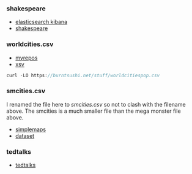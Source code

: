 
### shakespeare

* [elasticsearch kibana](https://www.google.com/search?q=githbub+%22shakespeare_6.0.json%22&sxsrf=APq-WBs6Q9_x3IW7VCS-_ndqyrdbQ5SMGg%3A1646080346272&ei=WjEdYpKVEJi90PEPkNuuuAk&ved=0ahUKEwiSqr6Sn6P2AhWYHjQIHZCtC5cQ4dUDCA4&uact=5&oq=githbub+%22shakespeare_6.0.json%22&gs_lcp=Cgdnd3Mtd2l6EAMyBwghEAoQoAEyBwghEAoQoAEyBwghEAoQoAE6BwgjELACECdKBAhBGAFKBAhGGABQhw5YySdggSxoAXAAeACAAYEBiAHEAZIBAzEuMZgBAKABAcABAQ&sclient=gws-wiz)
* [shakespeare](https://github.com/stormasm/Kibana_Elastic_Examples)

### worldcities.csv

* [myrepos](https://github.com/michaelangerman?tab=repositories&q=worldcities&type=&language=&sort=)
* [xsv](https://github.com/BurntSushi/xsv#a-whirlwind-tour)

```rust
curl -LO https://burntsushi.net/stuff/worldcitiespop.csv
```

### smcities.csv

I renamed the file here to *smcities.csv* so not to clash with the filename above.  The smcities is a much smaller file than the mega monster file above.

* [simplemaps](https://simplemaps.com/data/world-cities)
* [dataset](https://github.com/stormasm/dataset/tree/main/csv)

### tedtalks

* [tedtalks](https://www.kaggle.com/ashishjangra27/ted-talks)
